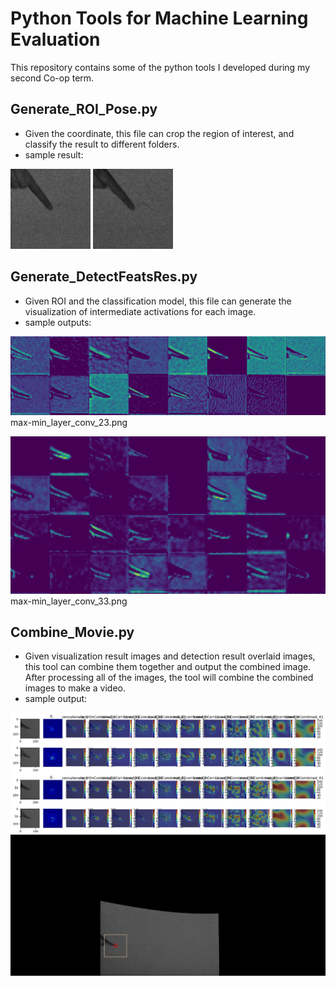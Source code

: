 # Python Tools for Machine Learning Evaluation
This repository contains some of the python tools I developed during my second Co-op term.

## Generate_ROI_Pose.py
  - Given the coordinate, this file can crop the region of interest, and classify the result to different folders.
  - sample result:
  
  ![alt text](img/c2_rectify.png "Title")
  ![alt text](img/c1_rectify.png)
  
 ## Generate_DetectFeatsRes.py
  - Given ROI and the classification model, this file can generate the visualization of intermediate activations for each image. 
  - sample outputs:
  
  ![alt text](img/max-min_layer_conv_23.png)
  max-min_layer_conv_23.png
  
  ![alt text](img/max-min_layer_conv_33.png)
  max-min_layer_conv_33.png
  
## Combine_Movie.py
  - Given visualization result images and detection result overlaid images, this tool can combine them together and output the combined image. After processing all of the images, the tool will combine the combined images to make a video. 
  - sample output:
  
  ![alt text](img/img_rgb62_000774_rectify_None_fw_nc.png)


